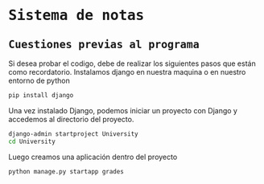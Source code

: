 # <samp>Sistema de notas</samp>
## <samp>Cuestiones previas al programa</samp>
Si desea probar el codigo, debe de realizar los siguientes pasos que están como recordatorio.
Instalamos django en nuestra maquina o en nuestro entorno de python
```sh
pip install django
```
Una vez instalado Django, podemos iniciar un proyecto con Django y accedemos al directorio del proyecto.
```sh
django-admin startproject University
cd University
```
Luego creamos una aplicación dentro del proyecto
```sh
python manage.py startapp grades
```
